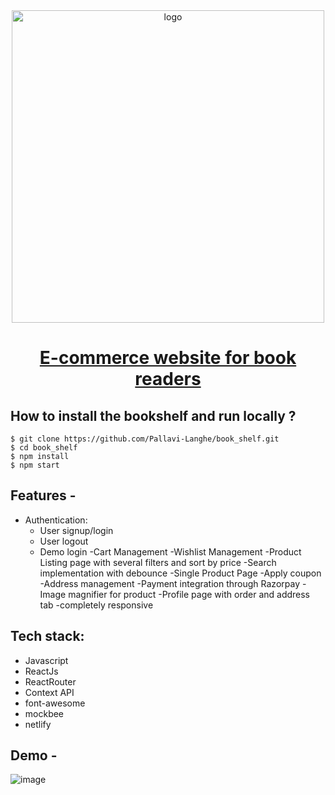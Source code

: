 <div align="center">
  <img src="https://res.cloudinary.com/dv8400fc2/image/upload/v1695732180/E-commerce/bookshelf_tggh2z.png" width="500" alt="logo"/>
  
  # [E-commerce website for book readers](https://book-shelf-v1.vercel.app/)
    
</div>

## **How to install the bookshelf and run locally ?**

```
$ git clone https://github.com/Pallavi-Langhe/book_shelf.git
$ cd book_shelf
$ npm install
$ npm start
```

## **Features -**

- Authentication:
  - User signup/login
  - User logout
  - Demo login
-Cart Management
-Wishlist Management
-Product Listing page with several filters and sort by price
-Search implementation with debounce
-Single Product Page
-Apply coupon
-Address management
-Payment integration through Razorpay
-Image magnifier for product
-Profile page with order and address tab
-completely responsive


## **Tech stack:**
- Javascript
- ReactJs
- ReactRouter
- Context API
- font-awesome
- mockbee
- netlify


## **Demo -**
![image](https://github.com/Pallavi-Langhe/book_shelf/assets/91686147/62bc7bfe-6347-4152-b703-b0c297c821f8)

